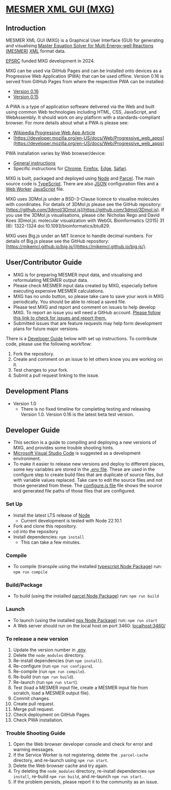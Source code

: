 # [MESMER XML GUI (MXG)](https://github.com/MESMER-kinetics/mxg)

## Introduction

MESMER XML GUI (MXG) is a Graphical User Interface (GUI) for generating and visualising [Master Equation Solver for Multi Energy-well Reactions (MESMER)](https://github.com/MESMER-kinetics/MESMER-code) [XML](https://en.wikipedia.org/wiki/XML) format data.

[EPSRC](https://www.ukri.org/councils/epsrc/) funded MXG development in 2024.

MXG can be used via GitHub Pages and can be installed onto devices as a Progressive Web Application (PWA) that can be used offline. Version 0.16 is served from GitHub Pages from where the respective PWA can be installed:
 - [Version 0.16](https://MESMER-kinetics.github.io/mxg/dist/0.16/)
 - [Version 0.15](https://MESMER-kinetics.github.io/mxg/dist/0.15/)

A PWA is a type of application software delivered via the Web and built using common Web technologies including HTML, CSS, JavaScript, and WebAssembly. It should work on any platform with a standards-compliant browser. For more details about what a PWA is please see:
- [Wikipedia Progressive Web App Article](https://en.wikipedia.org/wiki/Progressive_web_app)
- [https://developer.mozilla.org/en-US/docs/Web/Progressive_web_apps](https://developer.mozilla.org/en-US/docs/Web/Progressive_web_apps)

PWA installation varies by Web browser/device:
- [General instructions](https://developer.mozilla.org/en-US/docs/Web/Progressive_web_apps/Guides/Installing)
- Specific instructions for [Chrome](https://support.google.com/chrome/answer/9658361), [Firefox](https://developer.mozilla.org/en-US/docs/Web/Progressive_web_apps/Guides/Installing), [Edge](https://learn.microsoft.com/en-us/microsoft-edge/progressive-web-apps-chromium/ux), [Safari](https://support.apple.com/en-gb/104996).

MXG is built, packaged and deployed using [Node](https://nodejs.org/) and [Parcel](https://parceljs.org/). The main source code is [TypeScript](https://www.typescriptlang.org/). There are also [JSON](https://www.json.org/json-en.html) configuration files and a [Web Worker](https://en.wikipedia.org/wiki/Web_worker) [JavaScript](https://en.wikipedia.org/wiki/JavaScript) file.

MXG uses 3DMol.js under a BSD-3-Clause licence to visualise molecules with coordinates. For details of 3DMol.js please see the GitHub repository: [https://github.com/3dmol/3Dmol.js](https://github.com/3dmol/3Dmol.js). If you use the 3DMol.js visualisations, please cite: Nicholas Rego and David Koes 3Dmol.js: molecular visualization with WebGL Bioinformatics (2015) 31 (8): 1322-1324 doi:10.1093/bioinformatics/btu829.

MXG uses Big.js under an MIT licence to handle decimal numbers. For details of Big.js please see the GitHub repository: [https://mikemcl.github.io/big.js/](https://mikemcl.github.io/big.js/).


## User/Contributor Guide
- MXG is for preparing MESMER input data, and visualising and reformulating MESMER output data.
- Please check MESMER input data created by MXG, especially before executing expensive MESMER calculations.
- MXG has no undo button, so please take care to save your work in MXG periodically. You should be able to reload a saved file.  
- Please test MXG and report and comment on issues to help develop MXG. To report an issue you will need a GitHub account. [Please follow this link to check for issues and report them.](https://github.com/MESMER-kinetics/mxg/issues)
- Submitted issues that are feature requests may help form development plans for future major versions.

There is a [Developer Guide](#developer-guide) below with set up instructions. To contribute code, please use the following workflow:
1. Fork the repository.
2. Create and comment on an issue to let others know you are working on it.
3. Test changes to your fork.
4. Submit a pull request linking to the issue.


## Development Plans
- Version 1.0
  - There is no fixed timeline for completing testing and releasing Version 1.0. Version 0.16 is the latest beta test version.

## Developer Guide
- This section is a guide to compiling and deploying a new versions of MXG, and provides some trouble shooting hints.
- [Microsoft Visual Studio Code](https://code.visualstudio.com/) is suggested as a development environment.
- To make it easier to release new versions and deploy to different places, some key variables are stored in the [.env file](.env). These are used in the configure step to create build files that are duplicate of source files, but with variable values replaced. Take care to edit the source files and not those generated from these. The [configure.js file](configure.js) file shows the source and generated file paths of those files that are configured. 

### Set Up
- Install the latest LTS release of [Node](https://nodejs.org/)
  - Current development is tested with Node 22.10.1
- Fork and clone this repository.
- cd into the repository
- Install dependencies:
`npm install`
  - This can take a few minutes.

### Compile
- To compile (transpile using the installed [typescript Node Package](https://www.npmjs.com/package/typescript)) run:
`npm run compile`

### Build/Package
- To build (using the installed [parcel Node Package](https://www.npmjs.com/package/parcel)) run:
`npm run build`

### Launch
- To launch (using the installed [npx Node Package](https://www.npmjs.com/package/npx)) run:
  `npm run start`
- A Web server should run on the local host on port 3460:
  [localhost:3460/](http://localhost:3460/)

### To release a new version
1. Update the version number in [.env](../.env).
2. Delete the `node_modules` directory.
3. Re-install dependencies (run `npm install`).
4. Re-configure (run `npm run configure`).
5. Re-compile (run `npm run compile`).
6. Re-build (run `npm run build`).
7. Re-launch (run `npm run start`).
8. Test (load a MESMER input file, create a MESMER input file from scratch, load a MESMER output file).
9. Commit changes.
10. Create pull request.
11. Merge pull request.
12. Check deployment on GitHub Pages.
13. Check PWA installation.

### Trouble Shooting Guide
1. Open the Web browser developer console and check for error and warning messages.
2. If the Service Worker is not registering, delete the `.parcel-cache` directory, and re-launch using `npm run start`.
3. Delete the Web browser cache and try again.
4. Try deleting the `node_modules` directory, re-install dependencies `npm install`, re-build `npm run build`, and re-launch `npm run start`.
5. If the problem persists, please report it to the community as an issue.
